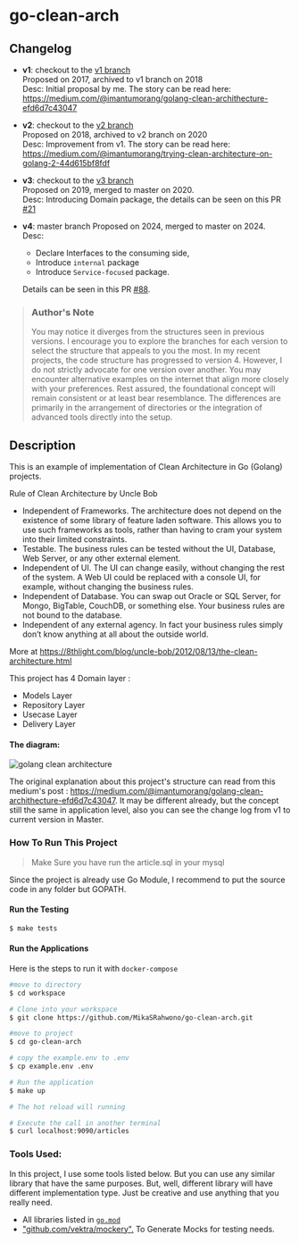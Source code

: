 # go-clean-arch

## Changelog

- **v1**: checkout to the [v1 branch](https://github.com/MikaSRahwono/go-clean-arch/tree/v1) <br>
  Proposed on 2017, archived to v1 branch on 2018 <br>
  Desc: Initial proposal by me. The story can be read here: https://medium.com/@imantumorang/golang-clean-archithecture-efd6d7c43047

- **v2**: checkout to the [v2 branch](https://github.com/MikaSRahwono/go-clean-arch/tree/v2) <br>
  Proposed on 2018, archived to v2 branch on 2020 <br>
  Desc: Improvement from v1. The story can be read here: https://medium.com/@imantumorang/trying-clean-architecture-on-golang-2-44d615bf8fdf

- **v3**: checkout to the [v3 branch](https://github.com/MikaSRahwono/go-clean-arch/tree/v3) <br>
  Proposed on 2019, merged to master on 2020. <br>
  Desc: Introducing Domain package, the details can be seen on this PR [#21](https://github.com/MikaSRahwono/go-clean-arch/pull/21)

- **v4**: master branch
  Proposed on 2024, merged to master on 2024. <br>
  Desc:

  - Declare Interfaces to the consuming side,
  - Introduce `internal` package
  - Introduce `Service-focused` package.

  Details can be seen in this PR [#88](https://github.com/MikaSRahwono/go-clean-arch/pull/88).<br>

> ### Author's Note
>
> You may notice it diverges from the structures seen in previous versions. I encourage you to explore the branches for each version to select the structure that appeals to you the most. In my recent projects, the code structure has progressed to version 4. However, I do not strictly advocate for one version over another. You may encounter alternative examples on the internet that align more closely with your preferences. Rest assured, the foundational concept will remain consistent or at least bear resemblance. The differences are primarily in the arrangement of directories or the integration of advanced tools directly into the setup.

## Description

This is an example of implementation of Clean Architecture in Go (Golang) projects.

Rule of Clean Architecture by Uncle Bob

- Independent of Frameworks. The architecture does not depend on the existence of some library of feature laden software. This allows you to use such frameworks as tools, rather than having to cram your system into their limited constraints.
- Testable. The business rules can be tested without the UI, Database, Web Server, or any other external element.
- Independent of UI. The UI can change easily, without changing the rest of the system. A Web UI could be replaced with a console UI, for example, without changing the business rules.
- Independent of Database. You can swap out Oracle or SQL Server, for Mongo, BigTable, CouchDB, or something else. Your business rules are not bound to the database.
- Independent of any external agency. In fact your business rules simply don’t know anything at all about the outside world.

More at https://8thlight.com/blog/uncle-bob/2012/08/13/the-clean-architecture.html

This project has 4 Domain layer :

- Models Layer
- Repository Layer
- Usecase Layer
- Delivery Layer

#### The diagram:

![golang clean architecture](https://github.com/MikaSRahwono/go-clean-arch/raw/master/clean-arch.png)

The original explanation about this project's structure can read from this medium's post : https://medium.com/@imantumorang/golang-clean-archithecture-efd6d7c43047.
It may be different already, but the concept still the same in application level, also you can see the change log from v1 to current version in Master.

### How To Run This Project

> Make Sure you have run the article.sql in your mysql

Since the project is already use Go Module, I recommend to put the source code in any folder but GOPATH.

#### Run the Testing

```bash
$ make tests
```

#### Run the Applications

Here is the steps to run it with `docker-compose`

```bash
#move to directory
$ cd workspace

# Clone into your workspace
$ git clone https://github.com/MikaSRahwono/go-clean-arch.git

#move to project
$ cd go-clean-arch

# copy the example.env to .env
$ cp example.env .env

# Run the application
$ make up

# The hot reload will running

# Execute the call in another terminal
$ curl localhost:9090/articles
```

### Tools Used:

In this project, I use some tools listed below. But you can use any similar library that have the same purposes. But, well, different library will have different implementation type. Just be creative and use anything that you really need.

- All libraries listed in [`go.mod`](https://github.com/MikaSRahwono/go-clean-arch/blob/master/go.mod)
- ["github.com/vektra/mockery".](https://github.com/vektra/mockery) To Generate Mocks for testing needs.
